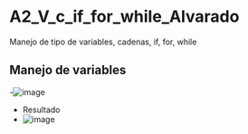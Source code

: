 # A2_V_c_if_for_while_Alvarado
Manejo de tipo de variables, cadenas, if, for, while
## Manejo de variables
-![image](https://github.com/user-attachments/assets/98c64d5c-f3cf-4e18-8f3e-092d7b924c78)
- Resultado
- ![image](https://github.com/user-attachments/assets/f4c6e0eb-9ed8-4ea1-a3d8-9e2768734d13)


